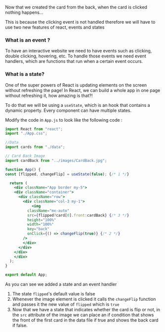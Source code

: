 Now that we created the card from the back, when the card is clicked nothing happens...

This is because the clicking event is not handled therefore we will have to use two new features of react, events and states

### What is an event ? ###
To have an interactive website we need to have events such as clicking, double clicking, hovering, etc. To handle those events we need event handlers, which are functions that run when a certain event occurs.

### What is a state? ###
One of the super powers of React is updating elements on the screen without refreshing the page! In React, we can build a whole app in one page without refreshing it, how amazing is that?!

To do that we will be using a `useState`, which is an hook that contains a dynamic property. Every component can have multiple states.


Modify the code in `App.js` to look like the following code :
```jsx
import React from "react";
import "./App.css";

//Data
import cards from "./data";

// Card Back Image
import cardBack from "../images/CardBack.jpg";

function App() {
const [flipped, changeFlip] = useState(false); {/* 1 */}

  return (
    <div className="App border my-5">
    <div className="container">
      <div className="row">
        <div className="col-3 my-1"> 
            <img
          className="mx-auto" 
          src={flipped?card[0].front:cardBack} {/* 3 */}
          height="100%"
          width="100%"
          key="back"
          onClick={() => changeFlip(true)} {/* 2 */}
        />
        </div>
      </div>
    </div>
    </div>
  );
}

export default App;


```
As you can see we added a state and an event handler
1. The state `flipped`'s default value is false
2. Whenever the image element is clicked it calls the `changeFlip` function and passes it the new value of `flipped` which is `true`
3. Now that we have a state that indicates whether the card is flip or not, in the `src` attribute of the image we can place an if condition that shows the front of the first card in the data file if true and shows the back card if false.
